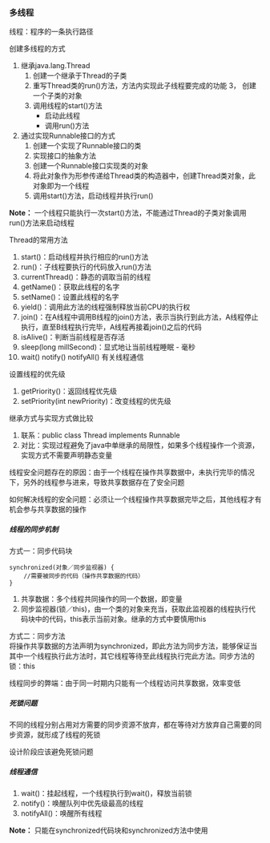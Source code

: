 ### 多线程
线程：程序的一条执行路径

创建多线程的方式
1. 继承java.lang.Thread
   1. 创建一个继承于Thread的子类
   2. 重写Thread类的run()方法，方法内实现此子线程要完成的功能
   3， 创建一个子类的对象
   4. 调用线程的start()方法
      * 启动此线程
      * 调用run()方法
2. 通过实现Runnable接口的方式 
   1. 创建一个实现了Runnable接口的类
   2. 实现接口的抽象方法
   3. 创建一个Runnable接口实现类的对象
   4. 将此对象作为形参传递给Thread类的构造器中，创建Thread类对象，此对象即为一个线程
   5. 调用start()方法，启动线程并执行run()

**Note：** 一个线程只能执行一次start()方法，不能通过Thread的子类对象调用run()方法来启动线程

Thread的常用方法
1. start()：启动线程并执行相应的run()方法
2. run()：子线程要执行的代码放入run()方法
3. currentThread()：静态的调取当前的线程
4. getName()：获取此线程的名字
5. setName()：设置此线程的名字
6. yield()：调用此方法的线程强制释放当前CPU的执行权
7. join()：在A线程中调用B线程的join()方法，表示当执行到此方法，A线程停止执行，直至B线程执行完毕，A线程再接着join()之后的代码
8. isAlive()：判断当前线程是否存活
9. sleep(long millSecond)：显式地让当前线程睡眠 - 毫秒
10. wait() notify() notifyAll() 有关线程通信

设置线程的优先级
1. getPriority()：返回线程优先级
2. setPriority(int newPriority)：改变线程的优先级

继承方式与实现方式做比较
1. 联系：public class Thread implements Runnable
2. 对比：实现过程避免了java中单继承的局限性，如果多个线程操作一个资源，实现方式不需要声明静态变量

线程安全问题存在的原因：由于一个线程在操作共享数据中，未执行完毕的情况下，另外的线程参与进来，导致共享数据存在了安全问题

如何解决线程的安全问题：必须让一个线程操作共享数据完毕之后，其他线程才有机会参与共享数据的操作

##### 线程的同步机制
方式一：同步代码块
```
synchronized(对象／同步监视器) {
	//需要被同步的代码（操作共享数据的代码）
}
```
1. 共享数据：多个线程共同操作的同一个数据，即变量
2. 同步监视器(锁／this)，由一个类的对象来充当，获取此监视器的线程执行代码块中的代码，this表示当前对象。继承的方式中要慎用this

方式二：同步方法      
将操作共享数据的方法声明为synchronized，即此方法为同步方法，能够保证当其中一个线程执行此方法时，其它线程等待至此线程执行完此方法。同步方法的锁：this

线程同步的弊端：由于同一时期内只能有一个线程访问共享数据，效率变低

##### 死锁问题
不同的线程分别占用对方需要的同步资源不放弃，都在等待对方放弃自己需要的同步资源，就形成了线程的死锁

设计阶段应该避免死锁问题

##### 线程通信
1. wait()：挂起线程，一个线程执行到wait()，释放当前锁
2. notify()：唤醒队列中优先级最高的线程
3. notifyAll()：唤醒所有线程

**Note：** 只能在synchronized代码块和synchronized方法中使用


